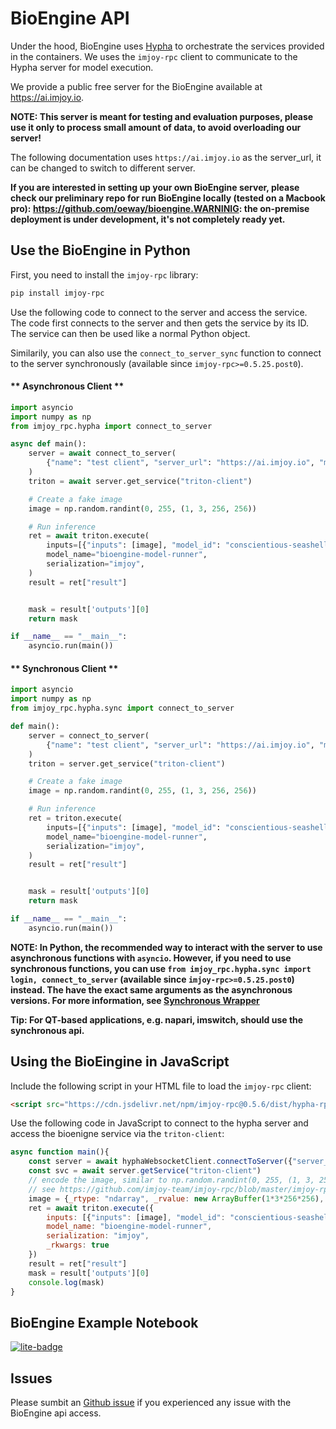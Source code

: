 # BioEngine API

Under the hood, BioEngine uses [Hypha](https://ha.amun.ai/) to orchestrate the services provided in the containers. We uses the `imjoy-rpc` client to communicate to the Hypha server for model execution.

We provide a public free server for the BioEngine available at https://ai.imjoy.io.

**NOTE: This server is meant for testing and evaluation purposes, please use it only to process small amount of data, to avoid overloading our server!**

The following documentation uses `https://ai.imjoy.io` as the server_url, it can be changed to switch to different server.

**If you are interested in setting up your own BioEngine server, please check our preliminary repo for run BioEngine locally (tested on a Macbook pro): https://github.com/oeway/bioengine.WARNINIG: the on-premise deployment is under development, it's not completely ready yet.**


## Use the BioEngine in Python

First, you need to install the `imjoy-rpc` library:

```bash
pip install imjoy-rpc
```

Use the following code to connect to the server and access the service. The code first connects to the server and then gets the service by its ID. The service can then be used like a normal Python object.

Similarily, you can also use the `connect_to_server_sync` function to connect to the server synchronously (available since `imjoy-rpc>=0.5.25.post0`).


<!-- tabs:start -->
#### ** Asynchronous Client **

```python
import asyncio
import numpy as np
from imjoy_rpc.hypha import connect_to_server

async def main():
    server = await connect_to_server(
        {"name": "test client", "server_url": "https://ai.imjoy.io", "method_timeout": 3000}
    )
    triton = await server.get_service("triton-client")

    # Create a fake image
    image = np.random.randint(0, 255, (1, 3, 256, 256))

    # Run inference
    ret = await triton.execute(
        inputs=[{"inputs": [image], "model_id": "conscientious-seashell"}],
        model_name="bioengine-model-runner",
        serialization="imjoy",
    )
    result = ret["result"]


    mask = result['outputs'][0]
    return mask

if __name__ == "__main__":
    asyncio.run(main())
```

#### ** Synchronous Client **

```python
import asyncio
import numpy as np
from imjoy_rpc.hypha.sync import connect_to_server

def main():
    server = connect_to_server(
        {"name": "test client", "server_url": "https://ai.imjoy.io", "method_timeout": 3000}
    )
    triton = server.get_service("triton-client")

    # Create a fake image
    image = np.random.randint(0, 255, (1, 3, 256, 256))

    # Run inference
    ret = triton.execute(
        inputs=[{"inputs": [image], "model_id": "conscientious-seashell"}],
        model_name="bioengine-model-runner",
        serialization="imjoy",
    )
    result = ret["result"]


    mask = result['outputs'][0]
    return mask

if __name__ == "__main__":
    asyncio.run(main())
```

<!-- tabs:end -->

**NOTE: In Python, the recommended way to interact with the server to use asynchronous functions with `asyncio`. However, if you need to use synchronous functions, you can use `from imjoy_rpc.hypha.sync import login, connect_to_server` (available since `imjoy-rpc>=0.5.25.post0`) instead. The have the exact same arguments as the asynchronous versions. For more information, see [Synchronous Wrapper](/imjoy-rpc?id=synchronous-wrapper)**


**Tip: For QT-based applications, e.g. napari, imswitch, should use the synchronous api.**

## Using the BioEingine in JavaScript

Include the following script in your HTML file to load the `imjoy-rpc` client:

```html
<script src="https://cdn.jsdelivr.net/npm/imjoy-rpc@0.5.6/dist/hypha-rpc-websocket.min.js"></script>
```

Use the following code in JavaScript to connect to the hypha server and access the bioenigne service via the `triton-client`:

```javascript
async function main(){
    const server = await hyphaWebsocketClient.connectToServer({"server_url": "https://ai.imjoy.io"})
    const svc = await server.getService("triton-client")
    // encode the image, similar to np.random.randint(0, 255, (1, 3, 256, 256))
    // see https://github.com/imjoy-team/imjoy-rpc/blob/master/imjoy-rpc-v2.md#data-type-representation
    image = {_rtype: "ndarray", _rvalue: new ArrayBuffer(1*3*256*256), _rshape: [1, 3, 256, 256], _rdtype: "uint8"}
    ret = await triton.execute({
        inputs: [{"inputs": [image], "model_id": "conscientious-seashell"}],
        model_name: "bioengine-model-runner",
        serialization: "imjoy",
        _rkwargs: true
    })
    result = ret["result"]
    mask = result['outputs'][0]
    console.log(mask)
}
```

## BioEngine Example Notebook

[![lite-badge]](https://jupyter.imjoy.io/lab/index.html?load=https://raw.githubusercontent.com/bioimage-io/BioEngine/main/notebooks/1-bioengine-engine-tutorial.ipynb&open=1)

[lite-badge]: https://jupyterlite.rtfd.io/en/latest/_static/badge.svg

## Issues

Please sumbit an [Github issue](https://github.com/bioimage-io/BioEngine/issues) if you experienced any issue with the BioEngine api access.

